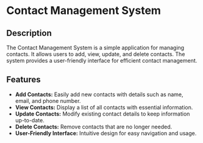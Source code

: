 # Contact Management System

## Description

The Contact Management System is a simple application for managing contacts. It allows users to add, view, update, and delete contacts. The system provides a user-friendly interface for efficient contact management.

## Features

- **Add Contacts:** Easily add new contacts with details such as name, email, and phone number.
- **View Contacts:** Display a list of all contacts with essential information.
- **Update Contacts:** Modify existing contact details to keep information up-to-date.
- **Delete Contacts:** Remove contacts that are no longer needed.
- **User-Friendly Interface:** Intuitive design for easy navigation and usage.
